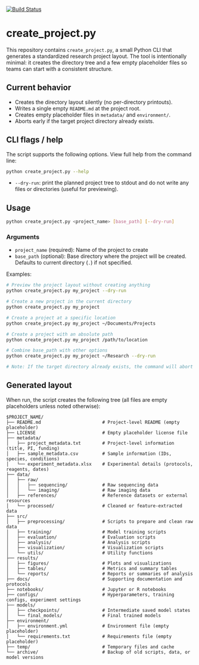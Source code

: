 [![Build Status](https://github.com/IGBIllinois/create_project/actions/workflows/main.yml/badge.svg)](https://github.com/IGBIllinois/create_project/actions/workflows/main.yml)


# create_project.py

This repository contains `create_project.py`, a small Python CLI that generates a
standardized research project layout. The tool is intentionally minimal: it creates the
directory tree and a few empty placeholder files so teams can start with a consistent
structure.

## Current behavior

- Creates the directory layout silently (no per-directory printouts).
- Writes a single empty `README.md` at the project root.
- Creates empty placeholder files in `metadata/` and `environment/`.
- Aborts early if the target project directory already exists.

## CLI flags / help

The script supports the following options. View full help from the command line:

```bash
python create_project.py --help
```

- `--dry-run`: print the planned project tree to stdout and do not write any files or
	directories (useful for previewing).

## Usage

```bash
python create_project.py <project_name> [base_path] [--dry-run]
```

### Arguments

- `project_name` (required): Name of the project to create
- `base_path` (optional): Base directory where the project will be created. Defaults to current directory (`.`) if not specified.

Examples:

```bash
# Preview the project layout without creating anything
python create_project.py my_project --dry-run

# Create a new project in the current directory
python create_project.py my_project

# Create a project at a specific location
python create_project.py my_project ~/Documents/Projects

# Create a project with an absolute path
python create_project.py my_project /path/to/location

# Combine base_path with other options
python create_project.py my_project ~/Research --dry-run

# Note: If the target directory already exists, the command will abort with an error.
```

## Generated layout

When run, the script creates the following tree (all files are empty placeholders unless
noted otherwise):

```
$PROJECT_NAME/
├── README.md                   	# Project-level README (empty placeholder)
├── LICENSE                     	# Empty placeholder license file
├── metadata/
│   ├── project_metadata.txt    	# Project-level information (title, PI, funding)
│   ├── sample_metadata.csv     	# Sample information (IDs, species, conditions)
│   └── experiment_metadata.xlsx	# Experimental details (protocols, reagents, dates)
├── data/
│   ├── raw/
│   │   ├── sequencing/        	 	# Raw sequencing data
│   │   └── imaging/           	 	# Raw imaging data
│   ├── references/             	# Reference datasets or external resources
│   └── processed/             		# Cleaned or feature-extracted data
├── src/
│   ├── preprocessing/          	# Scripts to prepare and clean raw data
│   ├── training/               	# Model training scripts
│   ├── evaluation/             	# Evaluation scripts
│   ├── analysis/               	# Analysis scripts
│   ├── visualization/          	# Visualization scripts
│   └── utils/                  	# Utility functions
├── results/
│   ├── figures/                	# Plots and visualizations
│   ├── tables/                 	# Metrics and summary tables
│   └── reports/                	# Reports or summaries of analysis
├── docs/                       	# Supporting documentation and protocols
├── notebooks/                  	# Jupyter or R notebooks
├── configs/                    	# Hyperparameters, training configs, experiment settings
├── models/
│   ├── checkpoints/            	# Intermediate saved model states
│   └── final_models/           	# Final trained models
├── environment/
│   ├── environment.yml         	# Environment file (empty placeholder)
│   └── requirements.txt        	# Requirements file (empty placeholder)
├── temp/                       	# Temporary files and cache
└── archive/                    	# Backup of old scripts, data, or model versions
```
